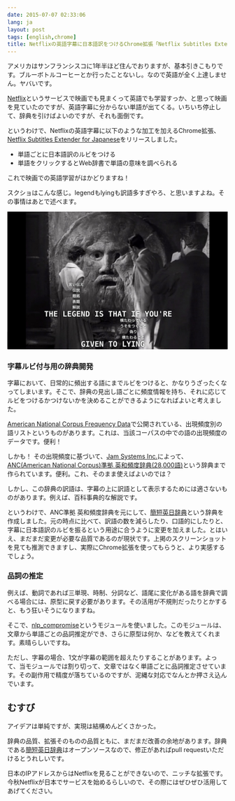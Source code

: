 ```yaml
---
date: 2015-07-07 02:33:06
lang: ja
layout: post
tags: [english,chrome]
title: Netflixの英語字幕に日本語訳をつけるChrome拡張「Netflix Subtitles Extender for Japanese」をリリースしました
---
```

アメリカはサンフランシスコに1年半ほど住んでおりますが、基本引きこもりです。ブルーボトルコーヒーとか行ったことないし。なので英語が全く上達しません。ヤバいです。

[Netflix](http://www.netflix.com/)というサービスで映画でも見まくって英語でも学習すっか、と思って映画を見ていたのですが、英語字幕に分からない単語が出てくる。いちいち停止して、辞典を引けばよいのですが、それも面倒です。

というわけで、Netflixの英語字幕に以下のような加工を加えるChrome拡張、[Netflix Subtitles Extender for Japanese](https://chrome.google.com/webstore/detail/netflix-subtitles-extende/gmdblbkipolimdnmbmofockgeeamalhj)をリリースしました。

- 単語ごとに日本語訳のルビをつける
- 単語をクリックするとWeb辞書で単語の意味を調べられる

これで映画での英語学習がはかどりますね！

スクショはこんな感じ。legendもlyingも訳語多すぎやろ、と思いますよね。その事情はあとで述べます。

![ローマの休日でのスクリーンショット](/assets/images/entry/2015-07-07/capture_roman_holiday.jpg)

### 字幕ルビ付与用の辞典開発

字幕において、日常的に頻出する語にまでルビをつけると、かなりうざったくなってしまいます。そこで、辞典の見出し語ごとに頻度情報を持ち、それに応じてルビをつけるかつけないかを決めることができるようになればよいと考えました。

[American National Corpus Frequency Data](http://www.anc.org/data/anc-second-release/frequency-data/)で公開されている、出現頻度別の語リストというものがあります。これは、当該コーパスの中での語の出現頻度のデータです。便利！

しかも！ その出現頻度に基づいて、[Jam Systems Inc.](http://www.jamsystem.com/index.html)によって、[ANC(American National Corpus)準拠 英和頻度辞典(28,000語)](http://www.jamsystem.com/ancdicfreq.html)という辞典まで作られています。便利。これ、そのまま使えばよいのでは？

しかし、この辞典の訳語は、字幕の上に訳語として表示するためには適さないものがあります。例えば、百科事典的な解説です。

というわけで、ANC準拠 英和頻度辞典を元にして、[簡短英日辞典](https://github.com/gunyarakun/kantan-ej-dictionary)という辞典を作成しました。元の時点に比べて、訳語の数を減らしたり、口語的にしたりと、字幕に日本語訳のルビを振るという用途に合うように変更を加えました。とはいえ、まだまだ変更が必要な品質であるのが現状です。上掲のスクリーンショットを見ても推測できますし、実際にChrome拡張を使ってもらうと、より実感するでしょう。

### 品詞の推定

例えば、動詞であれば三単現、時制、分詞など、語尾に変化がある語を辞典で調べる場合には、原型に戻す必要があります。その活用が不規則だったりとかすると、もう狂いそうになりますね。

そこで、[nlp_compromise](https://github.com/spencermountain/nlp_compromise)というモジュールを使いました。このモジュールは、文章から単語ごとの品詞推定ができ、さらに原型は何か、などを教えてくれます。素晴らしいですね。

ただし、字幕の場合、1文が字幕の範囲を超えたりすることがあります。よって、当モジュールでは割り切って、文章ではなく単語ごとに品詞推定させています。その副作用で精度が落ちているのですが、泥縄な対応でなんとか押さえ込んでいます。

## むすび

アイデアは単純ですが、実現は結構めんどくさかった。

辞典の品質、拡張そのものの品質ともに、まだまだ改善の余地があります。辞典である[簡短英日辞典](https://github.com/gunyarakun/kantan-ej-dictionary)はオープンソースなので、修正があればpull requestいただけるとうれしいです。

日本のIPアドレスからはNetflixを見ることができないので、ニッチな拡張です。今秋Netflixが日本でサービスを始めるらしいので、その際にはぜひぜひ活用してあげてください。
